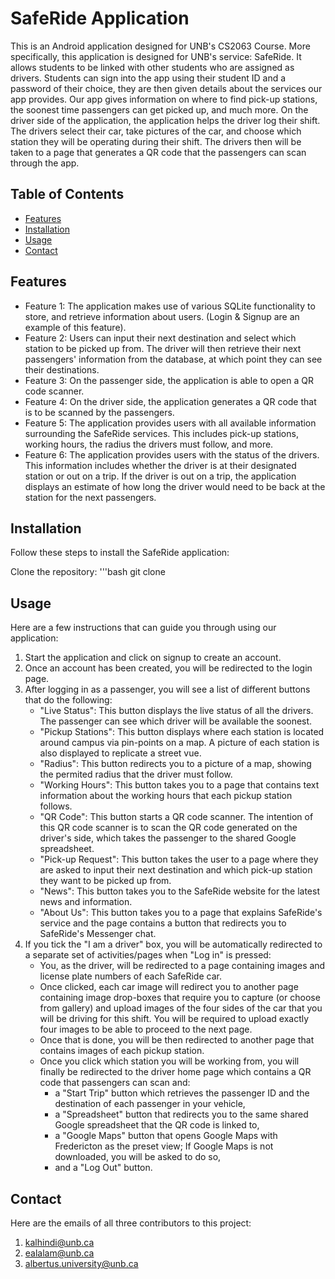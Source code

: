 # SafeRide Application

This is an Android application designed for UNB's CS2063 Course.  More specifically, this application is designed for UNB's service: SafeRide.  It allows students to be linked with other students who are assigned as drivers.  Students can sign into the app using their student ID and a password of their choice, they are then given details about the services our app provides. Our app gives information on where to find pick-up stations, the soonest time passengers can get picked up, and much more.  On the driver side of the application, the application helps the driver log their shift. The drivers select their car, take pictures of the car, and choose which station they will be operating during their shift. The drivers then will be taken to a page that generates a QR code that the passengers can scan through the app.

## Table of Contents

- [Features](#features)
- [Installation](#installation)
- [Usage](#usage)
- [Contact](#contact)

## Features

- Feature 1: The application makes use of various SQLite functionality to store, and retrieve information about users. (Login & Signup are an example of this feature).
- Feature 2: Users can input their next destination and select which station to be picked up from. The driver will then retrieve their next passengers' information from the database, at which point they can see their destinations.
- Feature 3: On the passenger side, the application is able to open a QR code scanner.
- Feature 4: On the driver side, the application generates a QR code that is to be scanned by the passengers.
- Feature 5: The application provides users with all available information surrounding the SafeRide services. This includes pick-up stations, working hours, the radius the drivers must follow, and more.
- Feature 6: The application provides users with the status of the drivers. This information includes whether the driver is at their designated station or out on a trip. If the driver is out on a trip, the application displays an estimate of how long the driver would need to be back at the station for the next passengers.

## Installation

Follow these steps to install the SafeRide application:

Clone the repository:
'''bash
git clone 

## Usage

Here are a few instructions that can guide you through using our application:

1. Start the application and click on signup to create an account.
2. Once an account has been created, you will be redirected to the login page.
3. After logging in as a passenger, you will see a list of different buttons that do the following:
	- "Live Status": This button displays the live status of all the drivers. The passenger can see which driver will be available the soonest.
	- "Pickup Stations": This button displays where each station is located around campus via pin-points on a map. A picture of each station is also displayed to replicate a street vue.
	- "Radius": This button redirects you to a picture of a map, showing the permited radius that the driver must follow.
	- "Working Hours": This button takes you to a page that contains text information about the working hours that each pickup station follows.
	- "QR Code": This button starts a QR code scanner. The intention of this QR code scanner is to scan the QR code generated on the driver's side, which takes the passenger to the shared Google spreadsheet.
	- "Pick-up Request": This button takes the user to a page where they are asked to input their next destination and which pick-up station they want to be picked up from.
	- "News": This button takes you to the SafeRide website for the latest news and information.
	- "About Us": This button takes you to a page that explains SafeRide's service and the page contains a button that redirects you to SafeRide's Messenger chat.
4. If you tick the "I am a driver" box, you will be automatically redirected to a separate set of activities/pages when "Log in" is pressed:
	- You, as the driver, will be redirected to a page containing images and license plate numbers of each SafeRide car.
	- Once clicked, each car image will redirect you to another page containing image drop-boxes that require you to capture (or choose from gallery) and upload images of the four sides of the car that you will be driving for this shift.  You will be required to upload exactly four images to be able to proceed to the next page.
	- Once that is done, you will be then redirected to another page that contains images of each pickup station.
	- Once you click which station you will be working from, you will finally be redirected to the driver home page which contains a QR code that passengers can scan and:
		- a "Start Trip" button which retrieves the passenger ID and the destination of each passenger in your vehicle,
		- a "Spreadsheet" button that redirects you to the same shared Google spreadsheet that the QR code is linked to,
		- a "Google Maps" button that opens Google Maps with Fredericton as the preset view; If Google Maps is not downloaded, you will be asked to do so,
		- and a "Log Out" button.
## Contact

Here are the emails of all three contributors to this project:

1. kalhindi@unb.ca
2. ealalam@unb.ca
3. albertus.university@unb.ca
